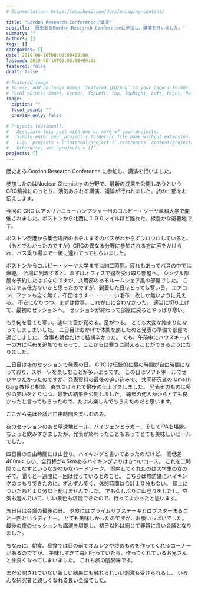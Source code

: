 ```yaml
---
# Documentation: https://wowchemy.com/docs/managing-content/

title: "Gordon Research Conferenceで講演"
subtitle: '歴史あるGordon Research Conferenceに参加し、講演を行いました。'
summary: ""
authors: []
tags: []
categories: []
date: 2019-06-16T00:00:00+09:00
lastmod: 2019-06-16T00:00:00+09:00
featured: false
draft: false

# Featured image
# To use, add an image named `featured.jpg/png` to your page's folder.
# Focal points: Smart, Center, TopLeft, Top, TopRight, Left, Right, BottomLeft, Bottom, BottomRight.
image:
  caption: ""
  focal_point: ""
  preview_only: false

# Projects (optional).
#   Associate this post with one or more of your projects.
#   Simply enter your project's folder or file name without extension.
#   E.g. `projects = ["internal-project"]` references `content/project/deep-learning/index.md`.
#   Otherwise, set `projects = []`.
projects: []
---
```


歴史ある Gordon Research Conference に参加し、講演を行いました。

<!--more-->

参加したのはNuclear Chemistry の分野で、最新の成果を公開しあうという GRC精神にのっとり、活気あふれる講演、議論が行われました。旅の一部をお伝えします。

今回の GRC はアメリカニューハンプシャー州のコルビー・ソーヤ単科大学で開催されました。ボストンから北西に１００マイルほど離れた、緑豊かな避暑地です。

ボストン空港から集合場所のホテルまでのバスがわからずウロウロしていると、（あとでわかったのですが）GRCの異なる分野に参加される方に声をかけられ、バス乗り場まで一緒に連れてってもらいました。

ボストンからコルビー・ソーヤ大学までは約二時間。疲れもあってバスの中では爆睡。 会場に到着すると、まずはオフィスで鍵を受け取り部屋へ。 シングル部屋を予約したはずなのですが、共用部のあるルームシェア風の部屋でした。 これはまぁ仕方ないかと思ったのですが、到着した日はとっても寒い日。 エアコン、ファンも全く無く、布団はうすーーーーーい毛布一枚しか無いように見える。 不安になりつつ、まずは食事。これが口に合わなかった。 適当に切り上げて、最初のセッションへ。 セッションが終わって部屋に戻るとやっぱり寒い。

もう何を着ても寒い。途中で目が覚める。足がつる。 とても大変な始まりになってしましまいした。 二日目はおかげで体調を崩したのと発表の準備で部屋で過ごしました。 食事も朝食だけで結構辛かった。 でも、午前中にハウスキーパーの方に毛布を追加でもらって、ここからは寒さに耐えることができるようになりました。

三日目は夜のセッションで発表の日。 GRC は伝統的に昼の時間が自由時間になっており、スポーツを楽しむことが多いようです。 この日はソフトボールでぜひやりたかったのですが、発表資料の最後の追い込みで、 共同研究者の Umesh Garg 教授と相談。勇気づけられて最後の仕上げをしました。 発表そのものは多少の笑いをとりつつ、最新の結果を公開しました。 聴衆の何人かからとても良かったと言ってもらったので、たぶん楽しんでもらえたのだと思います。

ここから先は会議と自由時間を楽しむのみ。

夜のセッションのあと早速地ビール、バイツェンとラガー、そしてIPAを堪能。 ちょっと飲みすぎましたが、発表が終わったこともあってとても美味しいビールでした。

四日目の自由時間には山登り。ハイキングと書いてあったのだけど、 高低差400mくらい、全行程が4.5kmあるハイキングよりはきついコース。 これを二時間でこなすというなかなかなハードワーク。 案内してくれたのは大学生の女の子で、聞くと一週間に一回は登っているとのこと。 こちらは無防備にハイキングのつもりできたのに、ずんずん歩く、休憩時間は合計１０分もない。 頂上についたあと１０分以上動けませんでした。 でも久しぶりに山登りをしたし、空気も澄んでいて、いい景色も堪能できたので、行ってよかったと思います。

五日目は会議の最後の日。 夕食にはプライムリブステーキとロブスターまるごと一匹というディナー。 とても美味しかったのですが、お腹いっぱいでした。 最後の夜のセッションも講演を堪能し、初日以外は総じて非常に良い会議となりました。

ちなみに、朝食、昼食では目の前でオムレツや炒めものを作ってくれるコーナーがあるのですが、 美味しすぎて毎回行っていたら、作ってくれているお兄さんと仲良くなってしまいました。 これも旅の醍醐味です。

まだ公開されていない新しい結果にも触れられいい刺激も受けられるし、 いろんな研究者と親しくなれる良い会議でした。

